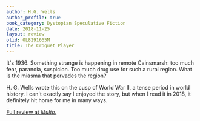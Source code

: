 ```yaml
---
author: H.G. Wells
author_profile: true
book_category: Dystopian Speculative Fiction
date: 2018-11-25
layout: review
olid: OL8291665M
title: The Croquet Player
---
```


It's 1936. Something strange is happening in remote Cainsmarsh: too much fear, paranoia, suspicion. Too much drug use for such a rural region. What is the miasma that pervades the region?

H. G. Wells wrote this on the cusp of World War II, a tense period in world history. I can't exactly say I enjoyed the story, but when I read it in 2018, it definitely hit home for me in many ways.

[Full review at *Multo*.](https://multoghost.wordpress.com/2018/11/25/a-budget-of-book-reviews-h-g-wells-and-frank-baker/)